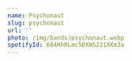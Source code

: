 ```yaml
---
name: Psychonaut
slug: psychonaut
url: ''
photo: /img/bands/psychonaut.webp
spotifyId: 604HhRLmc5DXNS221XKm3a
---
```

